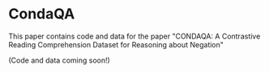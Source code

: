 # CondaQA
This paper contains code and data for the paper "CONDAQA: A Contrastive Reading Comprehension Dataset for Reasoning about Negation"

(Code and data coming soon!)
